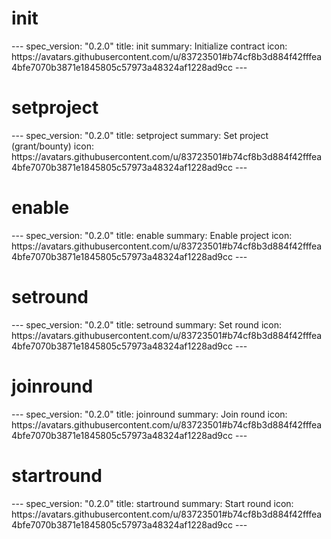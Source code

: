 <h1 class="contract">init</h1>
---
spec_version: "0.2.0"
title: init
summary: Initialize contract
icon: https://avatars.githubusercontent.com/u/83723501#b74cf8b3d884f42fffea4bfe7070b3871e1845805c57973a48324af1228ad9cc
---

<h1 class="contract">setproject</h1>
---
spec_version: "0.2.0"
title: setproject
summary: Set project (grant/bounty)
icon: https://avatars.githubusercontent.com/u/83723501#b74cf8b3d884f42fffea4bfe7070b3871e1845805c57973a48324af1228ad9cc
---

<h1 class="contract">enable</h1>
---
spec_version: "0.2.0"
title: enable
summary: Enable project
icon: https://avatars.githubusercontent.com/u/83723501#b74cf8b3d884f42fffea4bfe7070b3871e1845805c57973a48324af1228ad9cc
---

<h1 class="contract">setround</h1>
---
spec_version: "0.2.0"
title: setround
summary: Set round
icon: https://avatars.githubusercontent.com/u/83723501#b74cf8b3d884f42fffea4bfe7070b3871e1845805c57973a48324af1228ad9cc
---

<h1 class="contract">joinround</h1>
---
spec_version: "0.2.0"
title: joinround
summary: Join round
icon: https://avatars.githubusercontent.com/u/83723501#b74cf8b3d884f42fffea4bfe7070b3871e1845805c57973a48324af1228ad9cc
---

<h1 class="contract">startround</h1>
---
spec_version: "0.2.0"
title: startround
summary: Start round
icon: https://avatars.githubusercontent.com/u/83723501#b74cf8b3d884f42fffea4bfe7070b3871e1845805c57973a48324af1228ad9cc
---